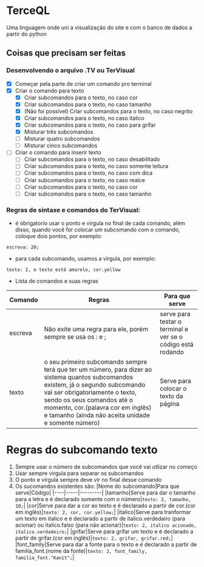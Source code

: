 # TerceQL
Uma linguagem onde uni a visualização do site e com o banco de dados a partir do python

## Coisas que precisam ser feitas
### Desenvolvendo o arquivo .TV ou TerVisual
- [X] Começar pela parte de criar um comando pro terminal
- [X] Criar o comando para texto
  - [X] Criar subcomandos para o texto, no caso cor
  - [x] Criar subcomandos para o texto, no caso tamanho
  - [x] (Não foi possível) Criar subcomandos para o texto, no caso negrito
  - [x] Criar subcomandos para o texto, no caso italico
  - [x] Criar subcomandos para o texto, no caso para grifar
  - [x] Misturar três subcomandos
  - [ ] Misturar quatro subcomandos
  - [ ] Misturar cinco subcomandos
     
- [ ] Criar o comando para inserir texto
  - [ ] Criar subcomandos para o texto, no caso desabilitado
  - [ ] Criar subcomandos para o texto, no caso somente leitura
  - [ ] Criar subcomandos para o texto, no caso com dica
  - [ ] Criar subcomandos para o texto, no caso realce
  - [ ] Criar subcomandos para o texto, no caso cor
  - [ ] Criar subcomandos para o texto, no caso tamanho

### Regras de sintaxe e comandos do TerVisual:
- é obrigatorio usar o ponto e virgula no final de cada comando, além disso, quando você for colocar um subcomando com o comando, coloque dois pontos, por exemplo:
```
escreva: 20;
```
- para cada subcomando, usamos a virgula, por exemplo:

```
texto: 2, o texto está amarelo, cor.yellow
```

- Lista de comandos e suas regras

|Comando|Regras|Para que serve|
|-------|------|---------|
|escreva|Não exite uma regra para ele, porém sempre se usa os : e ;| serve para testar o terminal e ver se o código está rodando|
|texto|o seu primeiro subcomando sempre terá que ter um número, para dizer ao sistema quantos subcomandos existem, já o segundo subcomando vai ser obrigatoriamente o texto, sendo os seus comandos até o momento, cor.(palavra cor em inglês) e tamanho (ainda não aceita unidade e somente número)|Serve para colocar o texto da página|




# Regras do subcomando **texto**
1. Sempre usar o número de subcomandos que você vai utlizar no começo
2. Usar sempre virgula para separar os subcomandos
3. O ponto e vírgula sempre deve vir no final desse comando
4. Os sucomandos existentes são:
    |Nome do subcomando|Para que serve|Código|
    |----|-----|---------|
    |tamanho|Serve para dar o tamanho para a letra e é declarado somente com o número|```texto: 2, tamanho, 10;```|
   |cor|Serve para dar a cor ao texto e é declarado a partir de cor.(cor em inglês)|```texto: 2, cor, cor.yellow;```|
   |italico|Serve para tranformar um texto em italico e é declarado a partir de italico.verdedairo (para acionar) ou italico.falso (para não acionar)|```texto: 2, italico acionado, italico.verdadeiro;```|
   |grifar|Serve para grifar um texto e é declarado a partir de grifar.(cor em inglês)|```texto: 2, grifar, grifar.red;```|
   |font_family|Serve para dar a fonte para o texto e é declarado a partir de familia_font.(nome da fonte)|```texto: 2, font_family, familia_font."Kanit";```|
